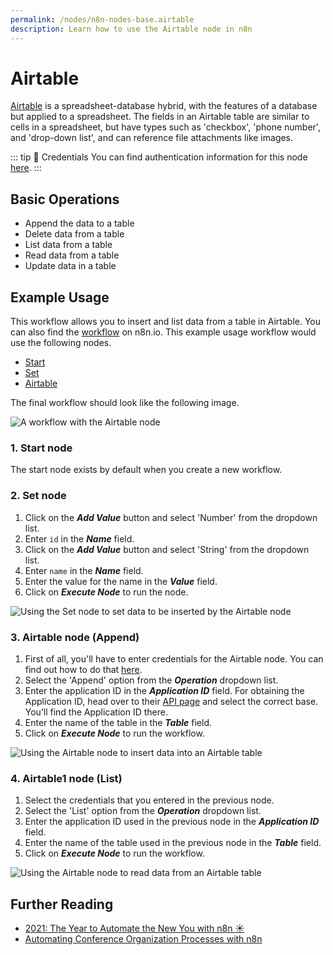 ```yaml
---
permalink: /nodes/n8n-nodes-base.airtable
description: Learn how to use the Airtable node in n8n
---
```


# Airtable

[Airtable](https://airtable.com/) is a spreadsheet-database hybrid, with the features of a database but applied to a spreadsheet. The fields in an Airtable table are similar to cells in a spreadsheet, but have types such as 'checkbox', 'phone number', and 'drop-down list', and can reference file attachments like images.

::: tip 🔑 Credentials
You can find authentication information for this node [here](../../../credentials/Airtable/README.md).
:::

## Basic Operations

- Append the data to a table
- Delete data from a table
- List data from a table
- Read data from a table
- Update data in a table


## Example Usage

This workflow allows you to insert and list data from a table in Airtable. You can also find the [workflow](https://n8n.io/workflows/601) on n8n.io. This example usage workflow would use the following nodes.
- [Start](../../core-nodes/Start/README.md)
- [Set](../../core-nodes/Set/README.md)
- [Airtable]()

The final workflow should look like the following image.

![A workflow with the Airtable node](./workflow.png)

### 1. Start node

The start node exists by default when you create a new workflow.


### 2. Set node

1. Click on the ***Add Value*** button and select 'Number' from the dropdown list.
2. Enter `id` in the ***Name*** field.
3. Click on the ***Add Value*** button and select 'String' from the dropdown list.
4. Enter `name` in the ***Name*** field.
5. Enter the value for the name in the ***Value*** field.
6. Click on ***Execute Node*** to run the node.

![Using the Set node to set data to be inserted by the Airtable node](./Set_node.png)


### 3. Airtable node (Append)

1. First of all, you'll have to enter credentials for the Airtable node. You can find out how to do that [here](../../../credentials/Airtable/README.md).
2. Select the 'Append' option from the ***Operation*** dropdown list.
3. Enter the application ID in the ***Application ID*** field. For obtaining the Application ID, head over to their [API page](https://airtable.com/api) and select the correct base. You’ll find the Application ID there.
4. Enter the name of the table in the ***Table*** field.
5. Click on ***Execute Node*** to run the workflow.

![Using the Airtable node to insert data into an Airtable table](./Airtable_node.png)


### 4. Airtable1 node (List)

1. Select the credentials that you entered in the previous node.
2. Select the 'List' option from the ***Operation*** dropdown list.
3. Enter the application ID used in the previous node in the ***Application ID*** field.
4. Enter the name of the table used in the previous node in the ***Table*** field.
5. Click on ***Execute Node*** to run the workflow.

![Using the Airtable node to read data from an Airtable table](./Airtable1_node.png)


## Further Reading

- [2021: The Year to Automate the New You with n8n ☀️](https://n8n.io/blog/2021-the-year-to-automate-the-new-you-with-n8n/)
- [Automating Conference Organization Processes with n8n](https://medium.com/n8n-io/automating-conference-organization-processes-with-n8n-ab8f64a7a520)
